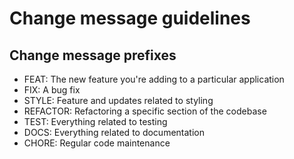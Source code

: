 # Change message guidelines

## Change message prefixes

* FEAT: The new feature you're adding to a particular application
* FIX: A bug fix
* STYLE: Feature and updates related to styling
* REFACTOR: Refactoring a specific section of the codebase
* TEST: Everything related to testing
* DOCS: Everything related to documentation
* CHORE: Regular code maintenance